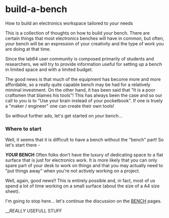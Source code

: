 # build-a-bench
How to build an electronics workspace tailored to *your* needs

This is a collection of thoughts on how to build *your* bench. There are certain things that most electronics benches will have in common, but often, *your* bench will be an expression of your creativity and the type of work you are doing at that time.

Since the lab64 user community is composed primarily of students and researchers, we will try to provide information useful for setting up a bench in limited space and with a limited budget.

The good news is that much of the equipment has become more and more affordable, so a really quite capable bench may be had for a relatively miminal investment. On the other hand, it has been said that "It is a poor craftsmen that blames his tools"! This has always been the case and so our call to you is to "Use your brain instead of your pocketbook". If one is truely a "maker / engineer" one can create their own tools!

So without further ado, let's get started on *your* bench...

### Where to start
Well, it seems that it is difficult to have a bench without the "bench" part! So let's start there -

__*YOUR* BENCH__
Often folks don't have the luxury of dedicating space to a flat surface that is just for electronics work. It is more likely that you can only spare part of your desk to work on things and that you may actually need to "put things away" when you're not actively working on a project.

Well, again, good news!! This is entirely possible and, in fact, most of us spend a lot of time working on a small surface (about the size of a A4 size sheet).

I'm going to stop here... let's continue the discussion on the [BENCH](../bench) pages.

__*REALLY* USEFULL STUFF


